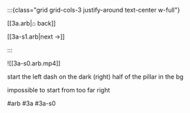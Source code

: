:::{class="grid grid-cols-3 justify-around text-center w-full"}
<span/>

[[3a.arb|⌂ back]]

[[3a-s1.arb|next →]]

:::

![[3a-s0.arb.mp4]]

start the left dash on the dark (right) half of the pillar in the bg

impossible to start from too far right

#arb #3a #3a-s0

